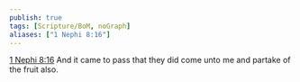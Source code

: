 ```yaml
---
publish: true
tags: [Scripture/BoM, noGraph]
aliases: ["1 Nephi 8:16"]
---
```

[1 Nephi 8:16](https://churchofjesuschrist.org/study/scriptures/bofm/1-ne/8?lang=eng&id=p16#p16) And it came to pass that they did come unto me and partake of the fruit also.
